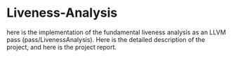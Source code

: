 # Liveness-Analysis

here is the implementation of the fundamental liveness analysis as an LLVM pass (pass/LivenessAnalysis). Here is the detailed description of the project, and here is the project report. 

